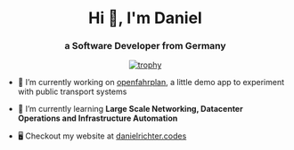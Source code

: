 <h1 align="center">Hi 👋, I'm Daniel</h1>
<h3 align="center">a Software Developer from Germany</h3>
<div align="center">

  [![trophy](https://github-profile-trophy.vercel.app/?username=danielr1996&title=MultiLanguage,Commit,Issues,PullRequest,Repositories,Stars)](https://github.com/ryo-ma/github-profile-trophy)
  
</div>

- 🔭 I’m currently working on [openfahrplan](https://github.com/danielr1996/openfahrplan/), a little demo app to experiment with public transport systems

- 🌱 I’m currently learning **Large Scale Networking, Datacenter Operations and Infrastructure Automation**


- 🖥️ Checkout my website at [danielrichter.codes](https://www.danielrichter.codes/)

